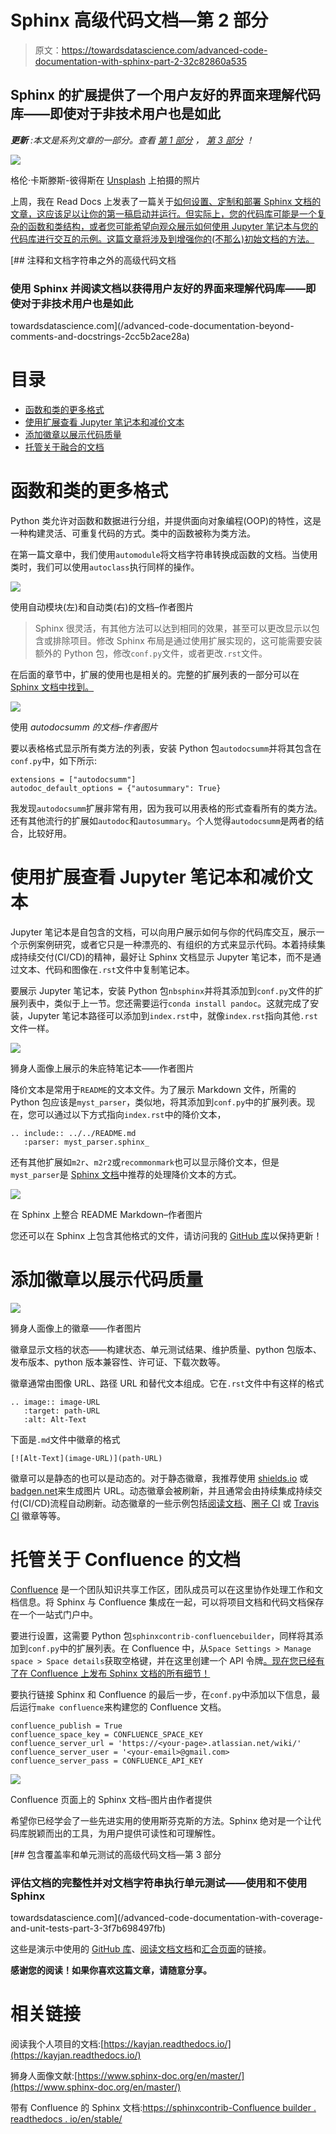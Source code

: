 # Sphinx 高级代码文档—第 2 部分

> 原文：<https://towardsdatascience.com/advanced-code-documentation-with-sphinx-part-2-32c82860a535>

## Sphinx 的扩展提供了一个用户友好的界面来理解代码库——即使对于非技术用户也是如此

***更新*** *:本文是系列文章的一部分。查看* [*第 1 部分*](/advanced-code-documentation-beyond-comments-and-docstrings-2cc5b2ace28a) *，* [*第 3 部分*](/advanced-code-documentation-with-coverage-and-unit-tests-part-3-3f7b698497fb) *！*

![](img/de8395abb0e3d62a5312af858337edd3.png)

格伦·卡斯滕斯-彼得斯在 [Unsplash](https://unsplash.com?utm_source=medium&utm_medium=referral) 上拍摄的照片

上周，我在 Read Docs 上发表了一篇关于[如何设置、定制和部署 Sphinx 文档的文章，这应该足以让你的第一稿启动并运行。但实际上，您的代码库可能是一个复杂的函数和类结构，或者您可能希望向观众展示如何使用 Jupyter 笔记本与您的代码库进行交互的示例。这篇文章将涉及到增强你的(不那么)初始文档的方法。](/advanced-code-documentation-beyond-comments-and-docstrings-2cc5b2ace28a)

[](/advanced-code-documentation-beyond-comments-and-docstrings-2cc5b2ace28a) [## 注释和文档字符串之外的高级代码文档

### 使用 Sphinx 并阅读文档以获得用户友好的界面来理解代码库——即使对于非技术用户也是如此

towardsdatascience.com](/advanced-code-documentation-beyond-comments-and-docstrings-2cc5b2ace28a) 

# 目录

*   [函数和类的更多格式](https://medium.com/p/32c82860a535/#0bb3)
*   [使用扩展查看 Jupyter 笔记本和减价文本](https://medium.com/p/32c82860a535/#601b)
*   [添加徽章以展示代码质量](https://medium.com/p/32c82860a535/#041f)
*   [托管关于融合的文档](https://medium.com/p/32c82860a535/#dd64)

# 函数和类的更多格式

Python 类允许对函数和数据进行分组，并提供面向对象编程(OOP)的特性，这是一种构建灵活、可重复代码的方式。类中的函数被称为类方法。

在第一篇文章中，我们使用`automodule`将文档字符串转换成函数的文档。当使用类时，我们可以使用`autoclass`执行同样的操作。

![](img/c7f15b57e85e17c4d4034306a70c16f6.png)

使用自动模块(左)和自动类(右)的文档–作者图片

> Sphinx 很灵活，有其他方法可以达到相同的效果，甚至可以更改显示以包含或排除项目。修改 Sphinx 布局是通过使用扩展实现的，这可能需要安装额外的 Python 包，修改`conf.py`文件，或者更改`.rst`文件。

在后面的章节中，扩展的使用也是相关的。完整的扩展列表的一部分可以在 [Sphinx 文档中找到。](https://www.sphinx-doc.org/en/master/usage/extensions/index.html)

![](img/5b3fa81f39154ba15aa7299b2128e2b8.png)

使用 *autodocsumm 的文档–作者图片*

要以表格格式显示所有类方法的列表，安装 Python 包`autodocsumm`并将其包含在`conf.py`中，如下所示:

```
extensions = ["autodocsumm"]
autodoc_default_options = {"autosummary": True}
```

我发现`autodocsumm`扩展非常有用，因为我可以用表格的形式查看所有的类方法。还有其他流行的扩展如`autodoc`和`autosummary`。个人觉得`autodocsumm`是两者的结合，比较好用。

# 使用扩展查看 Jupyter 笔记本和减价文本

Jupyter 笔记本是自包含的文档，可以向用户展示如何与你的代码库交互，展示一个示例案例研究，或者它只是一种漂亮的、有组织的方式来显示代码。本着持续集成持续交付(CI/CD)的精神，最好让 Sphinx 文档显示 Jupyter 笔记本，而不是通过文本、代码和图像在`.rst`文件中复制笔记本。

要展示 Jupyter 笔记本，安装 Python 包`nbsphinx`并将其添加到`conf.py`文件的扩展列表中，类似于上一节。您还需要运行`conda install pandoc`。这就完成了安装，Jupyter 笔记本路径可以添加到`index.rst`中，就像`index.rst`指向其他`.rst`文件一样。

![](img/b2e44fdf53d2b5f8ec461eaab41db31f.png)

狮身人面像上展示的朱庇特笔记本——作者图片

降价文本是常用于`README`的文本文件。为了展示 Markdown 文件，所需的 Python 包应该是`myst_parser`，类似地，将其添加到`conf.py`中的扩展列表。现在，您可以通过以下方式指向`index.rst`中的降价文本，

```
.. include:: ../../README.md
   :parser: myst_parser.sphinx_
```

还有其他扩展如`m2r`、`m2r2`或`recommonmark`也可以显示降价文本，但是`myst_parser`是 [Sphinx 文档](https://www.sphinx-doc.org/en/master/usage/markdown.html)中推荐的处理降价文本的方式。

![](img/363f8d8bf9ac347e6e8dbad9bfa3e4a7.png)

在 Sphinx 上整合 README Markdown–作者图片

您还可以在 Sphinx 上包含其他格式的文件，请访问我的 [GitHub 库](https://github.com/kayjan/sphinx-advanced)以保持更新！

# 添加徽章以展示代码质量

![](img/d586f1da80ed2a100fda60bdfc05ecff.png)

狮身人面像上的徽章——作者图片

徽章显示文档的状态——构建状态、单元测试结果、维护质量、python 包版本、发布版本、python 版本兼容性、许可证、下载次数等。

徽章通常由图像 URL、路径 URL 和替代文本组成。它在`.rst`文件中有这样的格式

```
.. image:: image-URL
   :target: path-URL
   :alt: Alt-Text
```

下面是`.md`文件中徽章的格式

```
[![Alt-Text](image-URL)](path-URL)
```

徽章可以是静态的也可以是动态的。对于静态徽章，我推荐使用 [shields.io](https://img.shields.io) 或[badgen.net](https://badgen.net)来生成图片 URL。动态徽章会被刷新，并且通常会由持续集成持续交付(CI/CD)流程自动刷新。动态徽章的一些示例包括[阅读文档](https://readthedocs.org/)、[圈子 CI](https://circleci.com/) 或 [Travis CI](https://www.travis-ci.com/) 徽章等等。

# 托管关于 Confluence 的文档

[Confluence](https://www.atlassian.com/software/confluence) 是一个团队知识共享工作区，团队成员可以在这里协作处理工作和文档信息。将 Sphinx 与 Confluence 集成在一起，可以将项目文档和代码文档保存在一个一站式门户中。

要进行设置，这需要 Python 包`sphinxcontrib-confluencebuilder`，同样将其添加到`conf.py`中的扩展列表。在 Confluence 中，从`Space Settings > Manage space > Space details`获取空格键，并在这里创建一个 API 令牌[。现在您已经有了在 Confluence 上发布 Sphinx 文档的所有细节！](https://id.atlassian.com/manage-profile/security/api-tokens)

要执行链接 Sphinx 和 Confluence 的最后一步，在`conf.py`中添加以下信息，最后运行`make confluence`来构建您的 Confluence 文档。

```
confluence_publish = True
confluence_space_key = CONFLUENCE_SPACE_KEY
confluence_server_url = 'https://<your-page>.atlassian.net/wiki/'
confluence_server_user = '<your-email>@gmail.com>
confluence_server_pass = CONFLUENCE_API_KEY
```

![](img/704cf3f1d2f9b960707c13cf07646c15.png)

Confluence 页面上的 Sphinx 文档–图片由作者提供

希望你已经学会了一些先进实用的使用斯芬克斯的方法。Sphinx 绝对是一个让代码库脱颖而出的工具，为用户提供可读性和可理解性。

[](/advanced-code-documentation-with-coverage-and-unit-tests-part-3-3f7b698497fb) [## 包含覆盖率和单元测试的高级代码文档—第 3 部分

### 评估文档的完整性并对文档字符串执行单元测试——使用和不使用 Sphinx

towardsdatascience.com](/advanced-code-documentation-with-coverage-and-unit-tests-part-3-3f7b698497fb) 

这些是演示中使用的 [GitHub 库](https://github.com/kayjan/sphinx-advanced)、[阅读文档文档](https://kayjan-sphinx-advanced.readthedocs.io/en/latest/)和[汇合页面](https://kayjan.atlassian.net/wiki/spaces/SPHINXADVA/overview)的链接。

**感谢您的阅读！如果你喜欢这篇文章，请随意分享。**

# 相关链接

阅读我个人项目的文档:[https://kayjan.readthedocs.io/](https://kayjan.readthedocs.io/)

狮身人面像文献:[https://www.sphinx-doc.org/en/master/](https://www.sphinx-doc.org/en/master/)

带有 Confluence 的 Sphinx 文档:[https://sphinxcontrib-Confluence builder . readthedocs . io/en/stable/](https://sphinxcontrib-confluencebuilder.readthedocs.io/en/stable/)